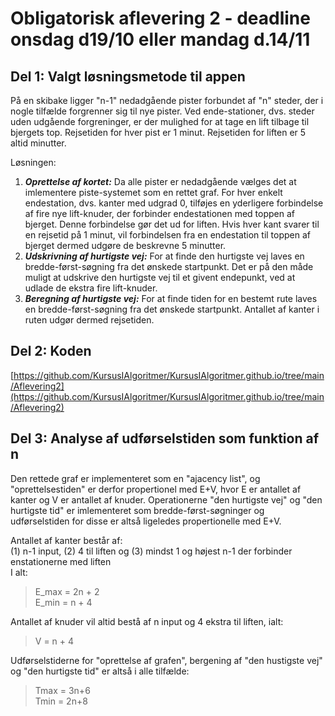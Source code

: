 # Obligatorisk aflevering 2 - deadline onsdag d19/10 eller mandag d.14/11

## Del 1: Valgt løsningsmetode til appen
På en skibake ligger "n-1" nedadgående pister forbundet af "n" steder, der i nogle tilfælde forgrenner sig til nye pister. Ved ende-stationer, dvs. steder uden udgående forgreninger, er der mulighed for at tage en lift tilbage til bjergets top. Rejsetiden for hver pist er 1 minut. Rejsetiden for liften er 5 altid minutter.

Løsningen:
1. ***Oprettelse af kortet:*** Da alle pister er nedadgående vælges det at imlementere piste-systemet som en rettet graf. For hver enkelt endestation, dvs. kanter med udgrad 0, tilføjes en yderligere forbindelse af fire nye lift-knuder, der forbinder endestationen med toppen af bjerget. Denne forbindelse gør det ud for liften. Hvis hver kant svarer til en rejsetid på 1 minut, vil forbindelsen fra en endestation til toppen af bjerget dermed udgøre de beskrevne 5 minutter.     
2. ***Udskrivning af hurtigste vej:*** For at finde den hurtigste vej laves en bredde-først-søgning fra det ønskede startpunkt. Det er på den måde muligt at udskrive den hurtigste vej til et givent endepunkt, ved at udlade de ekstra fire lift-knuder.      
3. ***Beregning af hurtigste vej:*** For at finde tiden for en bestemt rute laves en bredde-først-søgning fra det ønskede startpunkt. Antallet af kanter i ruten udgør dermed rejsetiden.   

## Del 2: Koden
[https://github.com/KursusIAlgoritmer/KursusIAlgoritmer.github.io/tree/main/Aflevering2](https://github.com/KursusIAlgoritmer/KursusIAlgoritmer.github.io/tree/main/Aflevering2)

## Del 3: Analyse af udførselstiden som funktion af n
Den rettede graf er implementeret som en "ajacency list", og "oprettelsestiden" er derfor propertionel med E+V, hvor E er antallet af kanter og V er antallet af knuder. Operationerne "den hurtigste vej" og "den hurtigste tid" er imlementeret som bredde-først-søgninger og udførselstiden for disse er altså ligeledes propertionelle med E+V.

Antallet af kanter består af:      
(1) n-1 input, (2) 4 til liften og (3) mindst 1 og højest n-1 der forbinder enstationerne med liften       
I alt:     
>E_max = 2n + 2   
>E_min = n + 4       

Antallet af knuder vil altid bestå af n input og 4 ekstra til liften, ialt:     
>V = n + 4       

Udførselstiderne for "oprettelse af grafen", bergening af "den hustigste vej" og "den hurtigste tid" er altså i alle tilfælde:     
>Tmax = 3n+6    
>Tmin = 2n+8    
